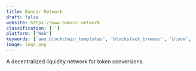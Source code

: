 ```yaml
---
title: Bancor Network
draft: false 
website: https://www.bancor.network
classification: ['']
platform: ['Web']
keywords: ['aws_blockchain_templates', 'blockstack_browser', 'bloom', 'chargebee', 'civic_token', 'coinlist', 'coinbase_custody', 'coinshub', 'coinseed_crypto_cash_back', 'ether', 'etherglade', 'flattr', 'hash_heroes', 'litecoin', 'numa', 'sia', 'submarine_swaps', 'toshi']
image: logo.png
---
```

A decentralized liquidity network for token conversions.